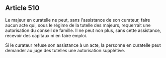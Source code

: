 Article 510
----
Le majeur en curatelle ne peut, sans l'assistance de son curateur, faire aucun
acte qui, sous le régime de la tutelle des majeurs, requerrait une autorisation
du conseil de famille. Il ne peut non plus, sans cette assistance, recevoir des
capitaux ni en faire emploi.

Si le curateur refuse son assistance à un acte, la personne en curatelle peut
demander au juge des tutelles une autorisation supplétive.
